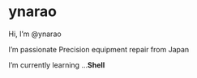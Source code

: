 # ynarao
 Hi, I’m @ynarao
 
 I’m  passionate Precision equipment repair from Japan
 
 I’m currently learning ...**Shell**
